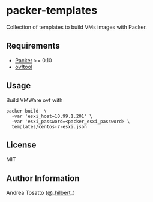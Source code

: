 packer-templates
================

Collection of templates to build VMs images with Packer.

Requirements
------------

- [Packer](https://www.packer.io/)    >= 0.10
- [ovftool](https://www.vmware.com/support/developer/ovf/)

Usage
-----

Build VMWare ovf with

    packer build  \
      -var 'esxi_host=10.99.1.201' \
      -var 'esxi_password=<packer_esxi_password> \
      templates/centos-7-esxi.json

License
-------

MIT

Author Information
------------------

Andrea Tosatto ([@\_hilbert\_](https://twitter.com/_hilbert_))
